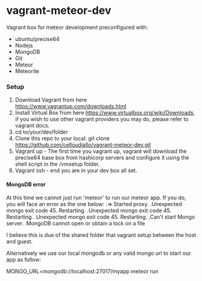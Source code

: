# vagrant-meteor-dev
Vagrant box for meteor development preconfigured with:
- ubuntu/precise64
- Nodejs
- MongoDB
- Git
- Meteor
- Meteorite

<h3>Setup</h3>

1. Download Vagrant from here https://www.vagrantup.com/downloads.html
2. Install Virtual Box from here https://www.virtualbox.org/wiki/Downloads, if you wish to use other vagrant providers you may do, please refer to vagrant docs.
3. cd to/your/dev/folder
4. Clone this repo to your local: git clone https://github.com/celloudiallo/vagrant-meteor-dev.git
5. Vagrant up - The first time you vagrant up, vagrant will download the precise64 base box from hashicorp servers and configure it using the shell script in the /vmsetup folder.
6. Vagrant ssh - end you are in your dev box all set.

<h4>MongoDB error</h4>

At this time we cannot just run 'meteor' to run our meteor app. If you do, you will face an error as the one below:
    .=> Started proxy.
    .Unexpected mongo exit code 45. Restarting.
    .Unexpected mongo exit code 45. Restarting.
    .Unexpected mongo exit code 45. Restarting.
    .Can't start Mongo server.
    .MongoDB cannot open or obtain a lock on a file

I believe this is due of the shared folder that vagrant setup between the host and guest.

Alternatively we use our local mongodb or any valid mongo url to start our app as follow:

MONGO_URL=mongodb://localhost:27017/myapp meteor run
